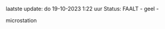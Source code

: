 laatste update: 
do 19-10-2023  1:22   uur 
Status: FAALT - geel - 
<div class="service R">microstation</div>